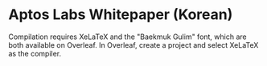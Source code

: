 # Aptos Labs Whitepaper (Korean)

Compilation requires XeLaTeX and the "Baekmuk Gulim" font, which are both available on Overleaf. In Overleaf, create a project and select XeLaTeX as the compiler.

